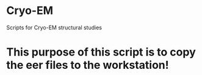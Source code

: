 # Cryo-EM
Scripts for Cryo-EM structural studies

# This purpose of this script is to copy the eer files to the workstation!
